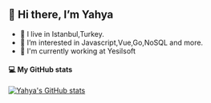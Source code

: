## 👋 Hi there, I’m Yahya 
- 📍 I live in Istanbul,Turkey. 
- 👀 I’m interested in Javascript,Vue,Go,NoSQL and more.
- 💼 I'm currently working at Yesilsoft

#### 💻 My GitHub stats

[![Yahya's GitHub stats](https://github-readme-stats.vercel.app/api?username=yahyaaltintop&count_private=true&show_icons=true&theme=dark)](https://github-readme-stats.vercel.app/api?username=yahyaaltintop&count_private=true&show_icons=true&theme=dark)
